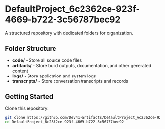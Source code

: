 # DefaultProject_6c2362ce-923f-4669-b722-3c56787bec92
A structured repository with dedicated folders for organization.

## Folder Structure

- **code/** - Store all source code files
- **artifacts/** - Store build outputs, documentation, and other generated content
- **logs/** - Store application and system logs
- **transcripts/** - Store conversation transcripts and records

## Getting Started

Clone this repository:
```bash
git clone https://github.com/Dev41-artifacts/DefaultProject_6c2362ce-923f-4669-b722-3c56787bec92
cd DefaultProject_6c2362ce-923f-4669-b722-3c56787bec92
```
